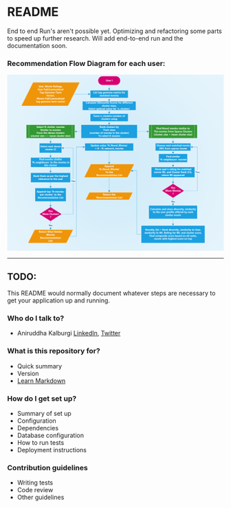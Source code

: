 # README #

End to end Run's aren't possible yet.
Optimizing and refactoring some parts to speed up further research. Will add end-to-end run and the documentation soon.

### Recommendation Flow Diagram for each user:
![Recommendation Flow Diagram](./resources/recommendation_flow.png)

---------------------------------------
TODO:
---------------------------------------
This README would normally document whatever steps are necessary to get your application up and running.

### Who do I talk to? ###

* Aniruddha Kalburgi [LinkedIn](https://www.linkedin.com/in/anikalburgi/), [Twitter](https://twitter.com/AniKalburgi)

### What is this repository for? ###

* Quick summary
* Version
* [Learn Markdown](https://bitbucket.org/tutorials/markdowndemo)

### How do I get set up? ###

* Summary of set up
* Configuration
* Dependencies
* Database configuration
* How to run tests
* Deployment instructions

### Contribution guidelines ###

* Writing tests
* Code review
* Other guidelines


